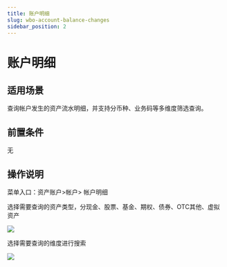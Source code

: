 ```yaml
---
title: 账户明细
slug: wbo-account-balance-changes
sidebar_position: 2
---
```



# 账户明细

## 适用场景

查询帐户发生的资产流水明细，并支持分币种、业务码等多维度筛选查询。

## 前置条件

无

## 操作说明

菜单入口：资产账户&gt;帐户&gt; 帐户明细

选择需要查询的资产类型，分现金、股票、基金、期权、债券、OTC其他、虚拟资产

<img src="/assets/C2Ewb6qqcoa4Dexfvp8cpkfEnYb.png"/>

选择需要查询的维度进行搜索

<img src="/assets/S4IVbv0Juo1McAx0btvcpMqBndb.png"/>

